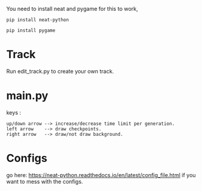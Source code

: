 You need to install neat and pygame for this to work,

```pip install neat-python```

```pip install pygame```

# Track

Run edit_track.py to create your own track.

# main.py

keys :

    up/down arrow --> increase/decrease time limit per generation.
    left arrow    --> draw checkpoints.
    right arrow   --> draw/not draw background.

# Configs

go here: https://neat-python.readthedocs.io/en/latest/config_file.html if you want to mess with the configs.
